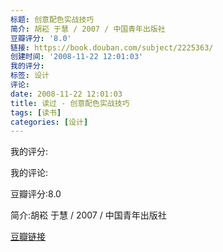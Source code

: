 ```yaml
---
标题: 创意配色实战技巧
简介: 胡崧 于慧 / 2007 / 中国青年出版社
豆瓣评分: '8.0'
链接: https://book.douban.com/subject/2225363/
创建时间: '2008-11-22 12:01:03'
我的评分:
标签: 设计
评论:
date: 2008-11-22 12:01:03
title: 读过 - 创意配色实战技巧
tags: [读书]
categories: [设计]
---
```


我的评分:

我的评论:

豆瓣评分:8.0

简介:胡崧 于慧 / 2007 / 中国青年出版社

[豆瓣链接](https://book.douban.com/subject/2225363/)

